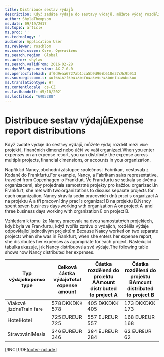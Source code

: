```yaml
---
title: Distribuce sestav výdajů
description: Když zadáte výdaje do sestavy výdajů, můžete výdaj rozdělit mezi více projektů, právnických osob nebo účtů ve vaší organizaci.
author: ShylaThompson
ms.date: 09/19/2017
ms.topic: article
ms.prod: ''
ms.technology: ''
audience: Application User
ms.reviewer: roschlom
ms.search.scope: Core, Operations
ms.search.region: Global
ms.author: shylaw
ms.search.validFrom: 2016-02-28
ms.dyn365.ops.version: AX 7.0.0
ms.openlocfilehash: df0d9eaa6727ab1bca5b9d966b610e37c9c9b913
ms.sourcegitcommit: 40f68387f594180af64a5e5c748b6efa188bd300
ms.translationtype: HT
ms.contentlocale: cs-CZ
ms.lasthandoff: 05/10/2021
ms.locfileid: "6005288"
---
```

# <a name="expense-report-distributions"></a><span data-ttu-id="84cea-103">Distribuce sestav výdajů</span><span class="sxs-lookup"><span data-stu-id="84cea-103">Expense report distributions</span></span>

<span data-ttu-id="84cea-104">Když zadáte výdaje do sestavy výdajů, můžete výdaj rozdělit mezi více projektů, finančních dimenzí nebo účtů ve vaší organizaci.</span><span class="sxs-lookup"><span data-stu-id="84cea-104">When you enter expenses on an expense report, you can distribute the expense across multiple projects, financial dimensions, or accounts in your organization.</span></span>

<span data-ttu-id="84cea-105">Například Nancy, obchodní zástupce společnosti Fabrikam, cestovala z Kodaně do Frankfurtu.</span><span class="sxs-lookup"><span data-stu-id="84cea-105">For example, Nancy, a Fabrikam sales representative, traveled from Copenhagen to Frankfurt.</span></span> <span data-ttu-id="84cea-106">Ve Frankfurtu se setkala se dvěma organizacemi, aby projednala samostatné projekty pro každou organizaci.</span><span class="sxs-lookup"><span data-stu-id="84cea-106">In Frankfurt, she met with two organizations to discuss separate projects for each organization.</span></span> <span data-ttu-id="84cea-107">Nancy strávila sedm pracovních dnů prací s organizací A na projektu A a tři pracovní dny prací s organizací B na projektu B.</span><span class="sxs-lookup"><span data-stu-id="84cea-107">Nancy spent seven business days working with organization A on project A, and three business days working with organization B on project B.</span></span>

<span data-ttu-id="84cea-108">Vzhledem k tomu, že Nancy pracovala na dvou samostatných projektech, když byla ve Frankfurtu, když tvořila zprávu o výdajích, rozdělila výdaje odpovídající jednotlivým projektům.</span><span class="sxs-lookup"><span data-stu-id="84cea-108">Because Nancy worked on two separate projects when she was in Frankfurt, when she enters her expense report, she distributes her expenses as appropriate for each project.</span></span> <span data-ttu-id="84cea-109">Následující tabulka ukazuje, jak Nancy distribuovala své výdaje.</span><span class="sxs-lookup"><span data-stu-id="84cea-109">The following table shows how Nancy distributed her expenses.</span></span>


| <span data-ttu-id="84cea-110">Typ výdaje</span><span class="sxs-lookup"><span data-stu-id="84cea-110">Expense type</span></span> | <span data-ttu-id="84cea-111">Celková částka výdaje</span><span class="sxs-lookup"><span data-stu-id="84cea-111">Total expense amount</span></span>|<span data-ttu-id="84cea-112">Částka rozdělená do projektu A</span><span class="sxs-lookup"><span data-stu-id="84cea-112">Amount distributed to project A</span></span>| <span data-ttu-id="84cea-113">Částka rozdělená do projektu B</span><span class="sxs-lookup"><span data-stu-id="84cea-113">Amount distributed to project B</span></span> |
|--------------|---------------------|-------------------------------|---------------------------------|
|<span data-ttu-id="84cea-114">Vlakové jízdné</span><span class="sxs-lookup"><span data-stu-id="84cea-114">Train fare</span></span>   |<span data-ttu-id="84cea-115">578 DKK</span><span class="sxs-lookup"><span data-stu-id="84cea-115">DKK 578</span></span>              |<span data-ttu-id="84cea-116">405 DKK</span><span class="sxs-lookup"><span data-stu-id="84cea-116">DKK 405</span></span>                        |<span data-ttu-id="84cea-117">173 DKK</span><span class="sxs-lookup"><span data-stu-id="84cea-117">DKK 173</span></span>                          |
|<span data-ttu-id="84cea-118">Hotel</span><span class="sxs-lookup"><span data-stu-id="84cea-118">Hotel</span></span>         |<span data-ttu-id="84cea-119">725 EUR</span><span class="sxs-lookup"><span data-stu-id="84cea-119">EUR 725</span></span>              |<span data-ttu-id="84cea-120">557 EUR</span><span class="sxs-lookup"><span data-stu-id="84cea-120">EUR 557</span></span>                        |<span data-ttu-id="84cea-121">168 EUR</span><span class="sxs-lookup"><span data-stu-id="84cea-121">EUR 168</span></span>                          |
|<span data-ttu-id="84cea-122">Stravování</span><span class="sxs-lookup"><span data-stu-id="84cea-122">Meals</span></span>         |<span data-ttu-id="84cea-123">346 EUR</span><span class="sxs-lookup"><span data-stu-id="84cea-123">EUR 346</span></span>              |<span data-ttu-id="84cea-124">284 EUR</span><span class="sxs-lookup"><span data-stu-id="84cea-124">EUR 284</span></span>                        |<span data-ttu-id="84cea-125">62 EUR</span><span class="sxs-lookup"><span data-stu-id="84cea-125">EUR 62</span></span>                           |



[!INCLUDE[footer-include](../includes/footer-banner.md)]